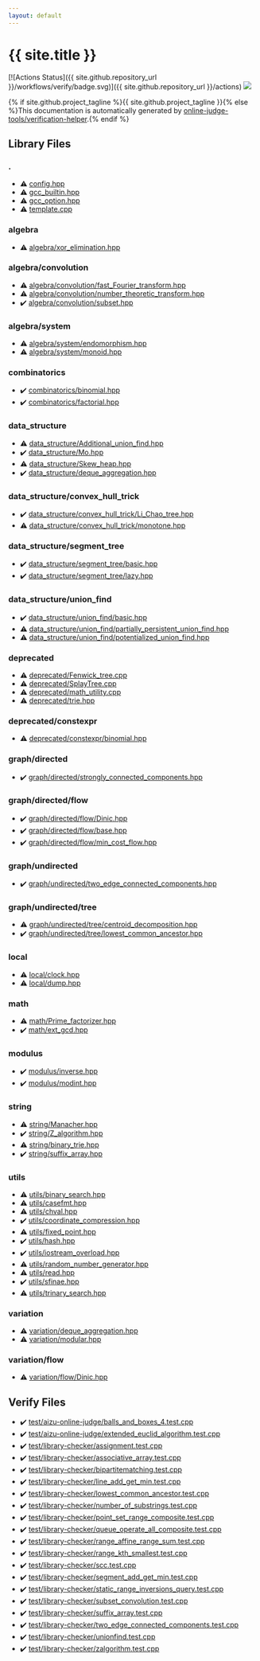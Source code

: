 ```yaml
---
layout: default
---
```


<!-- mathjax config similar to math.stackexchange -->
<script type="text/javascript" async
  src="https://cdnjs.cloudflare.com/ajax/libs/mathjax/2.7.5/MathJax.js?config=TeX-MML-AM_CHTML">
</script>
<script type="text/x-mathjax-config">
  MathJax.Hub.Config({
    TeX: { equationNumbers: { autoNumber: "AMS" }},
    tex2jax: {
      inlineMath: [ ['$','$'] ],
      processEscapes: true
    },
    "HTML-CSS": { matchFontHeight: false },
    displayAlign: "left",
    displayIndent: "2em"
  });
</script>

<script type="text/javascript" src="https://cdnjs.cloudflare.com/ajax/libs/jquery/3.4.1/jquery.min.js"></script>
<script src="https://cdn.jsdelivr.net/npm/jquery-balloon-js@1.1.2/jquery.balloon.min.js" integrity="sha256-ZEYs9VrgAeNuPvs15E39OsyOJaIkXEEt10fzxJ20+2I=" crossorigin="anonymous"></script>
<script type="text/javascript" src="assets/js/copy-button.js"></script>
<link rel="stylesheet" href="assets/css/copy-button.css" />


# {{ site.title }}

[![Actions Status]({{ site.github.repository_url }}/workflows/verify/badge.svg)]({{ site.github.repository_url }}/actions)
<a href="{{ site.github.repository_url }}"><img src="https://img.shields.io/github/last-commit/{{ site.github.owner_name }}/{{ site.github.repository_name }}" /></a>

{% if site.github.project_tagline %}{{ site.github.project_tagline }}{% else %}This documentation is automatically generated by <a href="https://github.com/online-judge-tools/verification-helper">online-judge-tools/verification-helper</a>.{% endif %}

## Library Files

<div id="5058f1af8388633f609cadb75a75dc9d"></div>

### .

* :warning: <a href="library/config.hpp.html">config.hpp</a>
* :warning: <a href="library/gcc_builtin.hpp.html">gcc_builtin.hpp</a>
* :warning: <a href="library/gcc_option.hpp.html">gcc_option.hpp</a>
* :warning: <a href="library/template.cpp.html">template.cpp</a>


<div id="384712ec65183407ac811fff2f4c4798"></div>

### algebra

* :warning: <a href="library/algebra/xor_elimination.hpp.html">algebra/xor_elimination.hpp</a>


<div id="3cd9fd076f2d75c19d145e9eb33bfef8"></div>

### algebra/convolution

* :warning: <a href="library/algebra/convolution/fast_Fourier_transform.hpp.html">algebra/convolution/fast_Fourier_transform.hpp</a>
* :warning: <a href="library/algebra/convolution/number_theoretic_transform.hpp.html">algebra/convolution/number_theoretic_transform.hpp</a>
* :heavy_check_mark: <a href="library/algebra/convolution/subset.hpp.html">algebra/convolution/subset.hpp</a>


<div id="c95c870e4534787ab6d160f2417ab752"></div>

### algebra/system

* :warning: <a href="library/algebra/system/endomorphism.hpp.html">algebra/system/endomorphism.hpp</a>
* :warning: <a href="library/algebra/system/monoid.hpp.html">algebra/system/monoid.hpp</a>


<div id="ac1ed416572b96a9f5d69740d174ef3d"></div>

### combinatorics

* :heavy_check_mark: <a href="library/combinatorics/binomial.hpp.html">combinatorics/binomial.hpp</a>
* :heavy_check_mark: <a href="library/combinatorics/factorial.hpp.html">combinatorics/factorial.hpp</a>


<div id="c8f6850ec2ec3fb32f203c1f4e3c2fd2"></div>

### data_structure

* :warning: <a href="library/data_structure/Additional_union_find.hpp.html">data_structure/Additional_union_find.hpp</a>
* :heavy_check_mark: <a href="library/data_structure/Mo.hpp.html">data_structure/Mo.hpp</a>
* :warning: <a href="library/data_structure/Skew_heap.hpp.html">data_structure/Skew_heap.hpp</a>
* :heavy_check_mark: <a href="library/data_structure/deque_aggregation.hpp.html">data_structure/deque_aggregation.hpp</a>


<div id="85c1e2c9a6a68b0da546cc8076233cc6"></div>

### data_structure/convex_hull_trick

* :heavy_check_mark: <a href="library/data_structure/convex_hull_trick/Li_Chao_tree.hpp.html">data_structure/convex_hull_trick/Li_Chao_tree.hpp</a>
* :warning: <a href="library/data_structure/convex_hull_trick/monotone.hpp.html">data_structure/convex_hull_trick/monotone.hpp</a>


<div id="fba856dbe1aaa5374a50a27f6dcea717"></div>

### data_structure/segment_tree

* :heavy_check_mark: <a href="library/data_structure/segment_tree/basic.hpp.html">data_structure/segment_tree/basic.hpp</a>
* :heavy_check_mark: <a href="library/data_structure/segment_tree/lazy.hpp.html">data_structure/segment_tree/lazy.hpp</a>


<div id="179a1779a4b5d0e82b6c0fb4370c45e9"></div>

### data_structure/union_find

* :heavy_check_mark: <a href="library/data_structure/union_find/basic.hpp.html">data_structure/union_find/basic.hpp</a>
* :warning: <a href="library/data_structure/union_find/partially_persistent_union_find.hpp.html">data_structure/union_find/partially_persistent_union_find.hpp</a>
* :warning: <a href="library/data_structure/union_find/potentialized_union_find.hpp.html">data_structure/union_find/potentialized_union_find.hpp</a>


<div id="54dac5afe1fcac2f65c059fc97b44a58"></div>

### deprecated

* :warning: <a href="library/deprecated/Fenwick_tree.cpp.html">deprecated/Fenwick_tree.cpp</a>
* :warning: <a href="library/deprecated/SplayTree.cpp.html">deprecated/SplayTree.cpp</a>
* :warning: <a href="library/deprecated/math_utility.cpp.html">deprecated/math_utility.cpp</a>
* :warning: <a href="library/deprecated/trie.hpp.html">deprecated/trie.hpp</a>


<div id="687b3fe2f296e7c5f7e4c4d583f8b9a2"></div>

### deprecated/constexpr

* :warning: <a href="library/deprecated/constexpr/binomial.hpp.html">deprecated/constexpr/binomial.hpp</a>


<div id="969c55f60d4e435b31ce9719112e0fcf"></div>

### graph/directed

* :heavy_check_mark: <a href="library/graph/directed/strongly_connected_components.hpp.html">graph/directed/strongly_connected_components.hpp</a>


<div id="13554c95f4603c3979d32881e43d19e6"></div>

### graph/directed/flow

* :heavy_check_mark: <a href="library/graph/directed/flow/Dinic.hpp.html">graph/directed/flow/Dinic.hpp</a>
* :heavy_check_mark: <a href="library/graph/directed/flow/base.hpp.html">graph/directed/flow/base.hpp</a>
* :heavy_check_mark: <a href="library/graph/directed/flow/min_cost_flow.hpp.html">graph/directed/flow/min_cost_flow.hpp</a>


<div id="89915d49ca05c805c82a9fa3819995df"></div>

### graph/undirected

* :heavy_check_mark: <a href="library/graph/undirected/two_edge_connected_components.hpp.html">graph/undirected/two_edge_connected_components.hpp</a>


<div id="3c61d25aab7013cc226acec7f73e0920"></div>

### graph/undirected/tree

* :warning: <a href="library/graph/undirected/tree/centroid_decomposition.hpp.html">graph/undirected/tree/centroid_decomposition.hpp</a>
* :heavy_check_mark: <a href="library/graph/undirected/tree/lowest_common_ancestor.hpp.html">graph/undirected/tree/lowest_common_ancestor.hpp</a>


<div id="f5ddaf0ca7929578b408c909429f68f2"></div>

### local

* :warning: <a href="library/local/clock.hpp.html">local/clock.hpp</a>
* :warning: <a href="library/local/dump.hpp.html">local/dump.hpp</a>


<div id="7e676e9e663beb40fd133f5ee24487c2"></div>

### math

* :warning: <a href="library/math/Prime_factorizer.hpp.html">math/Prime_factorizer.hpp</a>
* :heavy_check_mark: <a href="library/math/ext_gcd.hpp.html">math/ext_gcd.hpp</a>


<div id="06efba23b1f3a9b846a25c6b49f30348"></div>

### modulus

* :heavy_check_mark: <a href="library/modulus/inverse.hpp.html">modulus/inverse.hpp</a>
* :heavy_check_mark: <a href="library/modulus/modint.hpp.html">modulus/modint.hpp</a>


<div id="b45cffe084dd3d20d928bee85e7b0f21"></div>

### string

* :warning: <a href="library/string/Manacher.hpp.html">string/Manacher.hpp</a>
* :heavy_check_mark: <a href="library/string/Z_algorithm.hpp.html">string/Z_algorithm.hpp</a>
* :warning: <a href="library/string/binary_trie.hpp.html">string/binary_trie.hpp</a>
* :heavy_check_mark: <a href="library/string/suffix_array.hpp.html">string/suffix_array.hpp</a>


<div id="2b3583e6e17721c54496bd04e57a0c15"></div>

### utils

* :warning: <a href="library/utils/binary_search.hpp.html">utils/binary_search.hpp</a>
* :warning: <a href="library/utils/casefmt.hpp.html">utils/casefmt.hpp</a>
* :warning: <a href="library/utils/chval.hpp.html">utils/chval.hpp</a>
* :heavy_check_mark: <a href="library/utils/coordinate_compression.hpp.html">utils/coordinate_compression.hpp</a>
* :warning: <a href="library/utils/fixed_point.hpp.html">utils/fixed_point.hpp</a>
* :heavy_check_mark: <a href="library/utils/hash.hpp.html">utils/hash.hpp</a>
* :heavy_check_mark: <a href="library/utils/iostream_overload.hpp.html">utils/iostream_overload.hpp</a>
* :warning: <a href="library/utils/random_number_generator.hpp.html">utils/random_number_generator.hpp</a>
* :warning: <a href="library/utils/read.hpp.html">utils/read.hpp</a>
* :heavy_check_mark: <a href="library/utils/sfinae.hpp.html">utils/sfinae.hpp</a>
* :warning: <a href="library/utils/trinary_search.hpp.html">utils/trinary_search.hpp</a>


<div id="64037a31cae3aa224737c3dcdfb7bd46"></div>

### variation

* :warning: <a href="library/variation/deque_aggregation.hpp.html">variation/deque_aggregation.hpp</a>
* :warning: <a href="library/variation/modular.hpp.html">variation/modular.hpp</a>


<div id="0b46cfa7c37bdbd50ef33fa005a2319c"></div>

### variation/flow

* :warning: <a href="library/variation/flow/Dinic.hpp.html">variation/flow/Dinic.hpp</a>


## Verify Files

* :heavy_check_mark: <a href="verify/test/aizu-online-judge/balls_and_boxes_4.test.cpp.html">test/aizu-online-judge/balls_and_boxes_4.test.cpp</a>
* :heavy_check_mark: <a href="verify/test/aizu-online-judge/extended_euclid_algorithm.test.cpp.html">test/aizu-online-judge/extended_euclid_algorithm.test.cpp</a>
* :heavy_check_mark: <a href="verify/test/library-checker/assignment.test.cpp.html">test/library-checker/assignment.test.cpp</a>
* :heavy_check_mark: <a href="verify/test/library-checker/associative_array.test.cpp.html">test/library-checker/associative_array.test.cpp</a>
* :heavy_check_mark: <a href="verify/test/library-checker/bipartitematching.test.cpp.html">test/library-checker/bipartitematching.test.cpp</a>
* :heavy_check_mark: <a href="verify/test/library-checker/line_add_get_min.test.cpp.html">test/library-checker/line_add_get_min.test.cpp</a>
* :heavy_check_mark: <a href="verify/test/library-checker/lowest_common_ancestor.test.cpp.html">test/library-checker/lowest_common_ancestor.test.cpp</a>
* :heavy_check_mark: <a href="verify/test/library-checker/number_of_substrings.test.cpp.html">test/library-checker/number_of_substrings.test.cpp</a>
* :heavy_check_mark: <a href="verify/test/library-checker/point_set_range_composite.test.cpp.html">test/library-checker/point_set_range_composite.test.cpp</a>
* :heavy_check_mark: <a href="verify/test/library-checker/queue_operate_all_composite.test.cpp.html">test/library-checker/queue_operate_all_composite.test.cpp</a>
* :heavy_check_mark: <a href="verify/test/library-checker/range_affine_range_sum.test.cpp.html">test/library-checker/range_affine_range_sum.test.cpp</a>
* :heavy_check_mark: <a href="verify/test/library-checker/range_kth_smallest.test.cpp.html">test/library-checker/range_kth_smallest.test.cpp</a>
* :heavy_check_mark: <a href="verify/test/library-checker/scc.test.cpp.html">test/library-checker/scc.test.cpp</a>
* :heavy_check_mark: <a href="verify/test/library-checker/segment_add_get_min.test.cpp.html">test/library-checker/segment_add_get_min.test.cpp</a>
* :heavy_check_mark: <a href="verify/test/library-checker/static_range_inversions_query.test.cpp.html">test/library-checker/static_range_inversions_query.test.cpp</a>
* :heavy_check_mark: <a href="verify/test/library-checker/subset_convolution.test.cpp.html">test/library-checker/subset_convolution.test.cpp</a>
* :heavy_check_mark: <a href="verify/test/library-checker/suffix_array.test.cpp.html">test/library-checker/suffix_array.test.cpp</a>
* :heavy_check_mark: <a href="verify/test/library-checker/two_edge_connected_components.test.cpp.html">test/library-checker/two_edge_connected_components.test.cpp</a>
* :heavy_check_mark: <a href="verify/test/library-checker/unionfind.test.cpp.html">test/library-checker/unionfind.test.cpp</a>
* :heavy_check_mark: <a href="verify/test/library-checker/zalgorithm.test.cpp.html">test/library-checker/zalgorithm.test.cpp</a>


